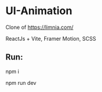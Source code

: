 # UI-Animation
Clone of https://limnia.com/

ReactJs + Vite, Framer Motion, SCSS
## Run:
npm i

npm run dev
